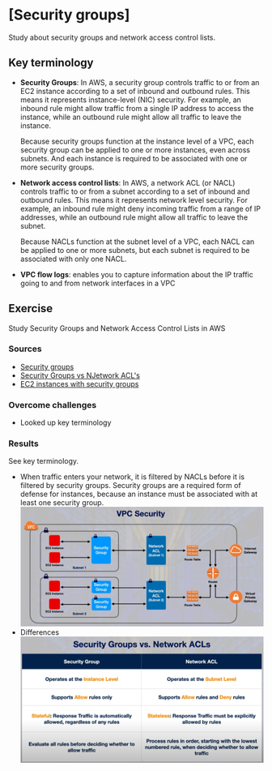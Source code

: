 # [Security groups]
Study about security groups and network access control lists. 

## Key terminology
- **Security Groups**: In AWS, a security group controls traffic to or from an EC2 instance according to a set of inbound and outbound rules. This means it represents instance-level (NIC) security. For example, an inbound rule might allow traffic from a single IP address to access the instance, while an outbound rule might allow all traffic to leave the instance.

    Because security groups function at the instance level of a VPC, each security group can be applied to one or more instances, even across subnets. And each instance is required to be associated with one or more security groups.

- **Network access control lists**: In AWS, a network ACL (or NACL) controls traffic to or from a subnet according to a set of inbound and outbound rules. This means it represents network level security. For example, an inbound rule might deny incoming traffic from a range of IP addresses, while an outbound rule might allow all traffic to leave the subnet.

    Because NACLs function at the subnet level of a VPC, each NACL can be applied to one or more subnets, but each subnet is required to be associated with only one NACL.

- **VPC flow logs**: enables you to capture information about the IP traffic going to and from network interfaces in a VPC

## Exercise
Study Security Groups and Network Access Control Lists in AWS


### Sources
- [Security groups](https://www.youtube.com/watch?v=00uUXZ9oPec)
- [Security Groups vs NJetwork ACL's](https://www.youtube.com/watch?v=ttc0b2NZTV0)
- [EC2 instances with security groups](https://www.youtube.com/watch?v=Z973mNYD3xg)

### Overcome challenges
- Looked up key terminology

### Results
See key terminology.

- When traffic enters your network, it is filtered by NACLs before it is filtered by security groups. Security groups are a required form of defense for instances, because an instance must be associated with at least one security group. 
![](../../00_includes/AWS/AWS-08/VPC%20security.png)
- Differences 
![](../../00_includes/AWS/AWS-08/secAndNACLS.png)